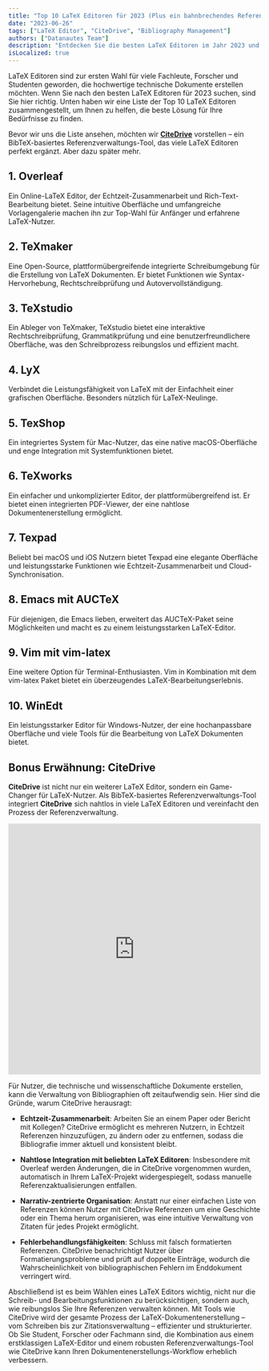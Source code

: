 ```yaml
---
title: "Top 10 LaTeX Editoren für 2023 (Plus ein bahnbrechendes Referenzverwaltungs-Tool)"
date: "2023-06-26"
tags: ["LaTeX Editor", "CiteDrive", "Bibliography Management"]
authors: ["Datanautes Team"]
description: "Entdecken Sie die besten LaTeX Editoren im Jahr 2023 und erfahren Sie, wie die Integration von Referenzverwaltungs-Tools wie CiteDrive Ihren Dokumentenerstellungsprozess verbessern kann."
isLocalized: true
---
```


LaTeX Editoren sind zur ersten Wahl für viele Fachleute, Forscher und Studenten geworden, die hochwertige technische Dokumente erstellen möchten. Wenn Sie nach den besten LaTeX Editoren für 2023 suchen, sind Sie hier richtig. Unten haben wir eine Liste der Top 10 LaTeX Editoren zusammengestellt, um Ihnen zu helfen, die beste Lösung für Ihre Bedürfnisse zu finden.

Bevor wir uns die Liste ansehen, möchten wir **[CiteDrive](https://www.citedrive.com/)** vorstellen – ein BibTeX-basiertes Referenzverwaltungs-Tool, das viele LaTeX Editoren perfekt ergänzt. Aber dazu später mehr.

## 1. Overleaf

Ein Online-LaTeX Editor, der Echtzeit-Zusammenarbeit und Rich-Text-Bearbeitung bietet. Seine intuitive Oberfläche und umfangreiche Vorlagengalerie machen ihn zur Top-Wahl für Anfänger und erfahrene LaTeX-Nutzer.

## 2. TeXmaker

Eine Open-Source, plattformübergreifende integrierte Schreibumgebung für die Erstellung von LaTeX Dokumenten. Er bietet Funktionen wie Syntax-Hervorhebung, Rechtschreibprüfung und Autovervollständigung.

## 3. TeXstudio

Ein Ableger von TeXmaker, TeXstudio bietet eine interaktive Rechtschreibprüfung, Grammatikprüfung und eine benutzerfreundlichere Oberfläche, was den Schreibprozess reibungslos und effizient macht.

## 4. LyX

Verbindet die Leistungsfähigkeit von LaTeX mit der Einfachheit einer grafischen Oberfläche. Besonders nützlich für LaTeX-Neulinge.

## 5. TexShop

Ein integriertes System für Mac-Nutzer, das eine native macOS-Oberfläche und enge Integration mit Systemfunktionen bietet.

## 6. TeXworks

Ein einfacher und unkomplizierter Editor, der plattformübergreifend ist. Er bietet einen integrierten PDF-Viewer, der eine nahtlose Dokumentenerstellung ermöglicht.

## 7. Texpad

Beliebt bei macOS und iOS Nutzern bietet Texpad eine elegante Oberfläche und leistungsstarke Funktionen wie Echtzeit-Zusammenarbeit und Cloud-Synchronisation.

## 8. Emacs mit AUCTeX

Für diejenigen, die Emacs lieben, erweitert das AUCTeX-Paket seine Möglichkeiten und macht es zu einem leistungsstarken LaTeX-Editor.

## 9. Vim mit vim-latex

Eine weitere Option für Terminal-Enthusiasten. Vim in Kombination mit dem vim-latex Paket bietet ein überzeugendes LaTeX-Bearbeitungserlebnis.

## 10. WinEdt

Ein leistungsstarker Editor für Windows-Nutzer, der eine hochanpassbare Oberfläche und viele Tools für die Bearbeitung von LaTeX Dokumenten bietet.

## Bonus Erwähnung: CiteDrive

**CiteDrive** ist nicht nur ein weiterer LaTeX Editor, sondern ein Game-Changer für LaTeX-Nutzer. Als BibTeX-basiertes Referenzverwaltungs-Tool integriert **CiteDrive** sich nahtlos in viele LaTeX Editoren und vereinfacht den Prozess der Referenzverwaltung.

<iframe width="100%" height="500" src="https://www.youtube.com/embed/bHD94qM0vyg?si=UPPfnUF9kpY3PnYN" title="YouTube video player" frameborder="0" allow="accelerometer; autoplay; clipboard-write; encrypted-media; gyroscope; picture-in-picture; web-share" allowfullscreen></iframe>

Für Nutzer, die technische und wissenschaftliche Dokumente erstellen, kann die Verwaltung von Bibliographien oft zeitaufwendig sein. Hier sind die Gründe, warum CiteDrive herausragt:

- **Echtzeit-Zusammenarbeit**: Arbeiten Sie an einem Paper oder Bericht mit Kollegen? CiteDrive ermöglicht es mehreren Nutzern, in Echtzeit Referenzen hinzuzufügen, zu ändern oder zu entfernen, sodass die Bibliografie immer aktuell und konsistent bleibt.

- **Nahtlose Integration mit beliebten LaTeX Editoren**: Insbesondere mit Overleaf werden Änderungen, die in CiteDrive vorgenommen wurden, automatisch in Ihrem LaTeX-Projekt widergespiegelt, sodass manuelle Referenzaktualisierungen entfallen.

- **Narrativ-zentrierte Organisation**: Anstatt nur einer einfachen Liste von Referenzen können Nutzer mit CiteDrive Referenzen um eine Geschichte oder ein Thema herum organisieren, was eine intuitive Verwaltung von Zitaten für jedes Projekt ermöglicht.

- **Fehlerbehandlungsfähigkeiten**: Schluss mit falsch formatierten Referenzen. CiteDrive benachrichtigt Nutzer über Formatierungsprobleme und prüft auf doppelte Einträge, wodurch die Wahrscheinlichkeit von bibliographischen Fehlern im Enddokument verringert wird.

Abschließend ist es beim Wählen eines LaTeX Editors wichtig, nicht nur die Schreib- und Bearbeitungsfunktionen zu berücksichtigen, sondern auch, wie reibungslos Sie Ihre Referenzen verwalten können. Mit Tools wie CiteDrive wird der gesamte Prozess der LaTeX-Dokumentenerstellung – vom Schreiben bis zur Zitationsverwaltung – effizienter und strukturierter. Ob Sie Student, Forscher oder Fachmann sind, die Kombination aus einem erstklassigen LaTeX-Editor und einem robusten Referenzverwaltungs-Tool wie CiteDrive kann Ihren Dokumentenerstellungs-Workflow erheblich verbessern.
